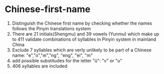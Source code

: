 # Chinese-first-name
1. Distinguish the Chinese first name by checking whether the names follows the Pinyin translations system 
2. There are 21 initials(Shengmu) and 39 vowels (Yunmu) which make up to 411 validate combinations of syllables in Pinyin system in mainland China 
3. Exclude 7 syllables which are verly unlikely to be part of a Chinese name: "e","o","ei","ng", "eng", "ei", "m"
4. add possible substitudes for the letter "ü": "v" or "u"
5. 406 syllables are included
